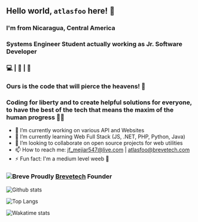 ## Hello world, `atlasfoo` here! 👋
### I'm from Nicaragua, Central America
### Systems Engineer Student actually working as Jr. Software Developer
### :computer: | :art: | 🎹
### Ours is the code that will pierce the heavens! 🚀
### Coding for liberty and to create helpful solutions for everyone, to have the best of the tech that means the maxim of the human progress 👨‍💻

- 🔭 I’m currently working on various API and Websites
- 🌱 I’m currently learning Web Full Stack (JS, .NET, PHP, Python, Java)
- 👯 I’m looking to collaborate on open source projects for web utilities
- 📫 How to reach me: jf_mejiar547@live.com | atlasfoo@brevetech.com
- ⚡ Fun fact: I'm a medium level weeb :sushi:

### ![Breve](https://i.imgur.com/Tlryf4K.png) Proudly [Brevetech](http://brevetech.com) Founder

![Github stats](https://github-readme-stats.vercel.app/api?username=atlasfoo&show_icons=true&theme=merko&count_private=true)

![Top Langs](https://github-readme-stats.vercel.app/api/top-langs/?username=atlasfoo&show_icons=true&theme=merko&langs_count=8&layout=compact&hide=html,css)

![Wakatime stats](https://github-readme-stats.vercel.app/api/wakatime/?username=atlasfoo&theme=merko&layout=compact)

<!--
**atlasfoo/atlasfoo** is a ✨ _special_ ✨ repository because its `README.md` (this file) appears on your GitHub profile.

Here are some ideas to get you started:

- 🔭 I’m currently working on ...
- 🌱 I’m currently learning ...
- 👯 I’m looking to collaborate on ...
- 🤔 I’m looking for help with ...
- 💬 Ask me about ...
- 📫 How to reach me: ...
- 😄 Pronouns: ...
- ⚡ Fun fact: ...
-->
